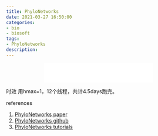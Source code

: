 ```yaml
---
title: PhyloNetworks
date: 2021-03-27 16:50:00
categories: 
- bio
- biosoft
tags: 
- PhyloNetworks
description: 
---
```


<div align="middle"><iframe frameborder="no" border="0" marginwidth="0" marginheight="0" width=298 height=52 src="//music.163.com/outchain/player?type=2&id=20707476&auto=1&height=32"></iframe><music URL></div>


时效
用hmax=1，12个线程，共计4.5days跑完。


references
1. [PhyloNetworks paper](https://academic.oup.com/mbe/article/34/12/3292/4103410)
2. [PhyloNetworks github](https://github.com/crsl4/PhyloNetworks.jl)
3. [PhyloNetworks tutorials](https://crsl4.github.io/PhyloNetworks.jl/dev/)